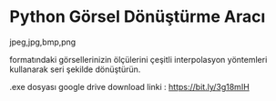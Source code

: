 # Python Görsel Dönüştürme Aracı

jpeg,jpg,bmp,png

formatındaki görsellerinizin ölçülerini çeşitli interpolasyon yöntemleri kullanarak seri şekilde dönüştürün.

.exe dosyası google drive download linki : https://bit.ly/3g18mIH
